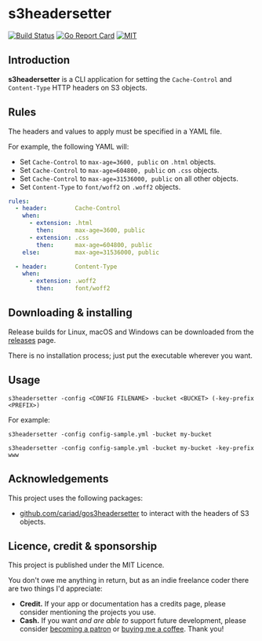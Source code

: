 # s3headersetter

[![Build Status](https://travis-ci.org/cariad/s3headersetter.svg?branch=master)](https://travis-ci.org/cariad/s3headersetter) [![Go Report Card](https://goreportcard.com/badge/github.com/cariad/s3headersetter)](https://goreportcard.com/report/github.com/cariad/s3headersetter) [![MIT](https://img.shields.io/npm/l/express.svg)](https://github.com/cariad/s3headersetter/blob/master/LICENSE)

## Introduction

**s3headersetter** is a CLI application for setting the `Cache-Control` and `Content-Type` HTTP headers on S3 objects.

## Rules

The headers and values to apply must be specified in a YAML file.

For example, the following YAML will:

- Set `Cache-Control` to `max-age=3600, public` on `.html` objects.
- Set `Cache-Control` to `max-age=604800, public` on `.css` objects.
- Set `Cache-Control` to `max-age=31536000, public` on all other objects.
- Set `Content-Type` to `font/woff2` on `.woff2` objects.

```yaml
rules:
  - header:        Cache-Control
    when:
      - extension: .html
        then:      max-age=3600, public
      - extension: .css
        then:      max-age=604800, public
    else:          max-age=31536000, public

  - header:        Content-Type
    when:
      - extension: .woff2
        then:      font/woff2
```

## Downloading & installing

Release builds for Linux, macOS and Windows can be downloaded from the [releases](https://github.com/cariad/s3headersetter/releases) page.

There is no installation process; just put the executable wherever you want.

## Usage

```shell
s3headersetter -config <CONFIG FILENAME> -bucket <BUCKET> (-key-prefix <PREFIX>)
```

For example:

```shell
s3headersetter -config config-sample.yml -bucket my-bucket
```

```shell
s3headersetter -config config-sample.yml -bucket my-bucket -key-prefix www
```

## Acknowledgements

This project uses the following packages:

- [github.com/cariad/gos3headersetter](https://github.com/cariad/gos3headersetter) to interact with the headers of S3 objects.

## Licence, credit & sponsorship

This project is published under the MIT Licence.

You don't owe me anything in return, but as an indie freelance coder there are two things I'd appreciate:

- **Credit.** If your app or documentation has a credits page, please consider mentioning the projects you use.
- **Cash.** If you want *and are able to* support future development, please consider [becoming a patron](https://www.patreon.com/cariad) or [buying me a coffee](https://ko-fi.com/cariad). Thank you!
